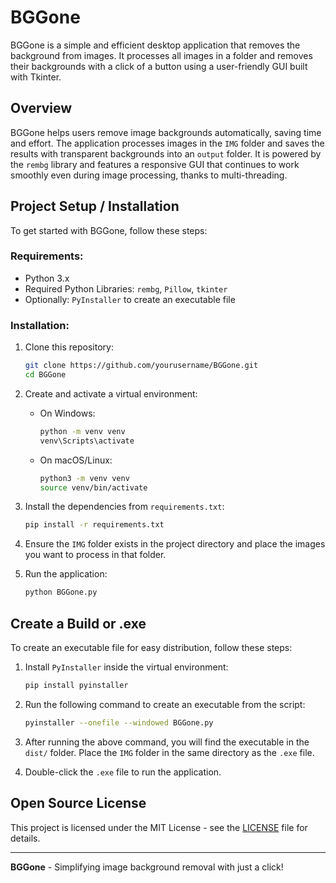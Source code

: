 # BGGone

BGGone is a simple and efficient desktop application that removes the background from images. It processes all images in a folder and removes their backgrounds with a click of a button using a user-friendly GUI built with Tkinter.

## Overview

BGGone helps users remove image backgrounds automatically, saving time and effort. The application processes images in the `IMG` folder and saves the results with transparent backgrounds into an `output` folder. It is powered by the `rembg` library and features a responsive GUI that continues to work smoothly even during image processing, thanks to multi-threading.

## Project Setup / Installation

To get started with BGGone, follow these steps:

### Requirements:
- Python 3.x
- Required Python Libraries: `rembg`, `Pillow`, `tkinter`
- Optionally: `PyInstaller` to create an executable file

### Installation:

1. Clone this repository:

    ```bash
    git clone https://github.com/yourusername/BGGone.git
    cd BGGone
    ```

2. Create and activate a virtual environment:

    - On Windows:
      ```bash
      python -m venv venv
      venv\Scripts\activate
      ```

    - On macOS/Linux:
      ```bash
      python3 -m venv venv
      source venv/bin/activate
      ```

3. Install the dependencies from `requirements.txt`:

    ```bash
    pip install -r requirements.txt
    ```

4. Ensure the `IMG` folder exists in the project directory and place the images you want to process in that folder.

5. Run the application:

    ```bash
    python BGGone.py
    ```

## Create a Build or .exe

To create an executable file for easy distribution, follow these steps:

1. Install `PyInstaller` inside the virtual environment:

    ```bash
    pip install pyinstaller
    ```

2. Run the following command to create an executable from the script:

    ```bash
    pyinstaller --onefile --windowed BGGone.py
    ```

3. After running the above command, you will find the executable in the `dist/` folder. Place the `IMG` folder in the same directory as the `.exe` file.

4. Double-click the `.exe` file to run the application.

## Open Source License

This project is licensed under the MIT License - see the [LICENSE](LICENSE) file for details.

---

**BGGone** - Simplifying image background removal with just a click!
